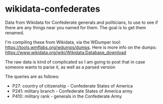 # wikidata-confederates
Data from Wikidata for Confederate generals and politicians, to use to see if there are any things near you named for them. The goal is to get them renamed.

I'm compiling these from Wikidata, via the WDumper tool: https://tools.wmflabs.org/wdumps/dumps. Here is more info on the dumps: https://www.wikidata.org/wiki/Wikidata:Database_download

The raw data is kind of complicated so I am going to post that in case someone wants to parse it, as well as a parsed version 

The queries are as follows:

- P27: country of citizenship - Confederate States of America
- P241: military branch - Confederate States of America army
- P410: military rank - generals in the Confederate Army
